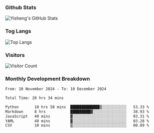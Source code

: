 ### Github Stats
![Yisheng's GitHub Stats](https://github-readme-stats-9qabuvhk1-gongyisheng.vercel.app/api?username=gongyisheng&count_private=true&show_icons=true)
### Tog Langs
![Top Langs](https://github-readme-stats-9qabuvhk1-gongyisheng.vercel.app/api/top-langs/?username=gongyisheng&layout=compact)
### Visitors
![Visitor Count](https://profile-counter.glitch.me/gongyisheng/count.svg)
### Monthly Development Breakdown
<!--START_SECTION:waka-->

```txt
From: 10 November 2024 - To: 10 December 2024

Total Time: 20 hrs 34 mins

Python       10 hrs 58 mins  █████████████▒░░░░░░░░░░░   53.33 %
Markdown     8 hrs           █████████▓░░░░░░░░░░░░░░░   38.93 %
JavaScript   40 mins         ▓░░░░░░░░░░░░░░░░░░░░░░░░   03.31 %
YAML         40 mins         ▓░░░░░░░░░░░░░░░░░░░░░░░░   03.28 %
CSV          10 mins         ▒░░░░░░░░░░░░░░░░░░░░░░░░   00.89 %
```

<!--END_SECTION:waka-->
